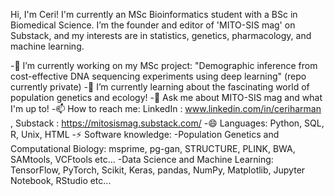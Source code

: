 Hi, I'm Ceri! I'm currently an MSc Bioinformatics student with a BSc in Biomedical Science. I’m the founder and editor of 'MITO-SIS mag' on Substack, and my interests are in statistics, genetics, pharmacology, and machine learning.

-🔭 I’m currently working on my MSc project: "Demographic inference from cost-effective DNA sequencing experiments using deep learning" (repo currently private)
-🌱 I’m currently learning about the fascinating world of population genetics and ecology!
-💬 Ask me about MITO-SIS mag and what I'm up to!
-📫 How to reach me: LinkedIn : www.linkedin.com/in/ceriharman , Substack : https://mitosismag.substack.com/
-😄 Languages: Python, SQL, R, Unix, HTML
-⚡ Software knowledge:
-Population Genetics and Computational Biology: msprime, pg-gan, STRUCTURE, PLINK, BWA, SAMtools, VCFtools etc...
-Data Science and Machine Learning: TensorFlow, PyTorch, Scikit, Keras, pandas, NumPy, Matplotlib, Jupyter Notebook, RStudio etc...
